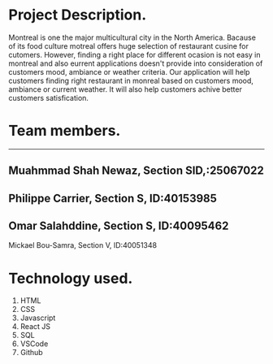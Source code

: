 # Project Description.
Montreal is one the major multicultural city in the North America. Bacause of its food culture motreal offers huge selection of restaurant cusine for cutomers.
However, finding a right place for different ocasion is not easy in montreal and also eurrent applications doesn't provide into consideration of customers mood, ambiance or weather criteria. Our application will help customers finding right restaurant in monreal based on customers mood, ambiance or current weather. It will also help customers achive better customers satisfication.

# Team members.
------------------------------------------
Muahmmad Shah Newaz, Section SID,:25067022
------------------------------------------
Philippe Carrier, Section S, ID:40153985
----------------------------------------
Omar Salahddine, Section S, ID:40095462
------------------------------------------
Mickael Bou-Samra, Section V, ID:40051348


# Technology used.
1. HTML
2. CSS
3. Javascript
4. React JS
5. SQL
6. VSCode 
7. Github
